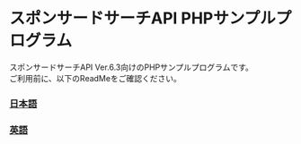 # スポンサードサーチAPI PHPサンプルプログラム
スポンサードサーチAPI Ver.6.3向けのPHPサンプルプログラムです。<br>
ご利用前に、以下のReadMeをご確認ください。

### [日本語](./readme_JA.txt)
### [英語](./readme_EN.txt)

